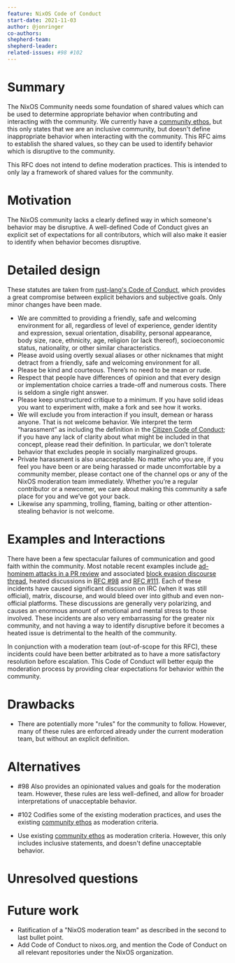 ```yaml
---
feature: NixOS Code of Conduct
start-date: 2021-11-03
author: @jonringer
co-authors:
shepherd-team:
shepherd-leader:
related-issues: #98 #102
---
```


# Summary
[summary]: #summary

The NixOS Community needs some foundation of shared values which can be used
to determine appropriate behavior when contributing and interacting with the community.
We currently have a [community ethos](https://nixos.org/community/index.html), but
this only states that we are an inclusive community, but doesn't define
inappropriate behavior when interacting with the community. This RFC aims
to establish the shared values, so they can be used to identify behavior
which is disruptive to the community.

This RFC does not intend to define moderation practices. This is intended to only lay
a framework of shared values for the community.

# Motivation
[motivation]: #motivation

The NixOS community lacks a clearly defined way in which someone's behavior may
be disruptive. A well-defined Code of Conduct gives an explicit
set of expectations for all contributors, which will also make it easier to identify
when behavior becomes disruptive.

# Detailed design
[design]: #detailed-design

These statutes are taken from [rust-lang's Code of Conduct](https://www.rust-lang.org/policies/code-of-conduct),
which provides a great compromise between explicit behaviors and subjective goals.
Only minor changes have been made.

- We are committed to providing a friendly, safe and welcoming environment for
all, regardless of level of experience, gender identity and expression,
sexual orientation, disability, personal appearance, body size, race, ethnicity, age,
religion (or lack thereof), socioeconomic status, nationality, or other similar characteristics.
- Please avoid using overtly sexual aliases or other nicknames that might
detract from a friendly, safe and welcoming environment for all.
- Please be kind and courteous. There’s no need to be mean or rude.
- Respect that people have differences of opinion and that every design or
implementation choice carries a trade-off and numerous costs. There is seldom a single right answer.
- Please keep unstructured critique to a minimum. If you have solid ideas
you want to experiment with, make a fork and see how it works.
- We will exclude you from interaction if you insult, demean or harass anyone.
That is not welcome behavior. We interpret the term “harassment” as including the definition in the
[Citizen Code of Conduct](https://github.com/stumpsyn/policies/blob/b8ee50e7a9fc79c39c936830901f8863d493b7cd/citizen_code_of_conduct.md);
if you have any lack of clarity about what might be included in that concept,
please read their definition. In particular, we don’t tolerate behavior that excludes
people in socially marginalized groups.
- Private harassment is also unacceptable. No matter who you are, if you feel
you have been or are being harassed or made uncomfortable by a community member,
please contact one of the channel ops or any of the NixOS moderation team immediately.
Whether you’re a regular contributor or a newcomer, we care about making this community
a safe place for you and we’ve got your back.
- Likewise any spamming, trolling, flaming, baiting or other attention-stealing behavior is not welcome.

# Examples and Interactions
[examples-and-interactions]: #examples-and-interactions

There have been a few spectacular failures of communication and good faith within the community.
Most notable recent examples include [ad-hominem attacks in a PR review](https://github.com/NixOS/nixpkgs/pull/120729#discussion_r621885348)
and associated [block evasion discourse thread](https://discourse.nixos.org/t/github-block-evasion-is-not-acceptable/12763),
heated discussions in [RFC #98](https://github.com/NixOS/rfcs/pull/98) and [RFC #111](https://github.com/NixOS/rfcs/pull/111).
Each of these incidents have caused significant discussion on IRC (when it was still official),
matrix, discourse, and would bleed over into github and even non-official platforms.
These discussions are generally very polarizing, and causes an enormous amount
of emotional and mental stress to those involved.
These incidents are also very embarrassing for the greater nix community,
and not having a way to identify disruptive before it becomes a heated
issue is detrimental to the health of the community.

In conjunction with a moderation team (out-of-scope for this RFC), these incidents could have been
better arbitrated as to have a more satisfactory resolution before escalation. This
Code of Conduct will better equip the moderation process by providing clear expectations
for behavior within the community.

# Drawbacks
[drawbacks]: #drawbacks

- There are potentially more "rules" for the community to follow. However, many of these rules
are enforced already under the current moderation team, but without an explicit definition.

# Alternatives
[alternatives]: #alternatives

- #98 Also provides an opinionated values and goals for the moderation team. However,
these rules are less well-defined, and allow for broader interpretations
of unacceptable behavior.

- #102 Codifies some of the existing moderation practices, and uses the
existing [community ethos](https://nixos.org/community/index.html) as moderation criteria.

- Use existing [community ethos](https://nixos.org/community/index.html) as moderation criteria.
However, this only includes inclusive statements, and doesn't define unacceptable behavior.

# Unresolved questions
[unresolved]: #unresolved-questions

# Future work
[future]: #future-work

- Ratification of a "NixOS moderation team" as described in the second to last bullet point.
- Add Code of Conduct to nixos.org, and mention the Code of Conduct on all relevant
repositories under the NixOS organization.

